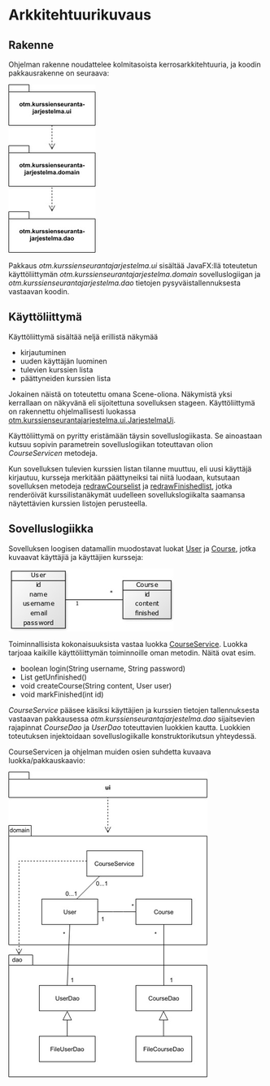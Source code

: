 # Arkkitehtuurikuvaus

## Rakenne

Ohjelman rakenne noudattelee kolmitasoista kerrosarkkitehtuuria, ja koodin 
pakkausrakenne on seuraava:

![kuva pakkausrakenne](https://github.com/lchz/otm-harjoitustyo/blob/master/Kurssien_seurantajarjestelma/dokumentaatio/kuvat/pakkausrakenne.jpg)

Pakkaus _otm.kurssienseurantajarjestelma.ui_ sisältää JavaFX:llä toteutetun 
käyttöliittymän _otm.kurssienseurantajarjestelma.domain_ sovelluslogiigan ja 
_otm.kurssienseurantajarjestelma.dao_ tietojen pysyväistallennuksesta 
vastaavan koodin.

## Käyttöliittymä

Käyttöliittymä sisältää neljä erillistä näkymää

- kirjautuminen
- uuden käyttäjän luominen
- tulevien kurssien lista
- päättyneiden kurssien lista

Jokainen näistä on toteutettu omana Scene-oliona. Näkymistä yksi kerrallaan on 
näkyvänä eli sijoitettuna sovelluksen stageen. Käyttöliittymä on rakennettu 
ohjelmallisesti luokassa [otm.kurssienseurantajarjestelma.ui.JarjestelmaUi](https://github.com/lchz/otm-harjoitustyo/blob/master/Kurssien_seurantajarjestelma/src/main/java/otm/kurssienseurantajarjestelma/ui/JarjestelmaUi.java). 

Käyttöliittymä on pyritty eristämään täysin sovelluslogiikasta. Se ainoastaan 
kutsuu sopivin parametrein sovelluslogiikan toteuttavan olion _CourseServicen_ 
metodeja.

Kun sovelluksen tulevien kurssien listan tilanne muuttuu, eli uusi käyttäjä 
kirjautuu, kursseja merkitään päättyneiksi tai niitä luodaan, kutsutaan 
sovelluksen metodeja [redrawCourselist](https://github.com/lchz/otm-harjoitustyo/blob/master/Kurssien_seurantajarjestelma/src/main/java/otm/kurssienseurantajarjestelma/ui/JarjestelmaUi.java#L290) 
ja [redrawFinishedlist](https://github.com/lchz/otm-harjoitustyo/blob/master/Kurssien_seurantajarjestelma/src/main/java/otm/kurssienseurantajarjestelma/ui/JarjestelmaUi.java#L305), 
jotka renderöivät kurssilistanäkymät uudelleen sovellukslogiikalta saamansa 
näytettävien kurssien listojen perusteella.

## Sovelluslogiikka

Sovelluksen loogisen datamallin muodostavat luokat [User](https://github.com/lchz/otm-harjoitustyo/blob/master/Kurssien_seurantajarjestelma/src/main/java/otm/kurssienseurantajarjestelma/domain/User.java) 
ja [Course](https://github.com/lchz/otm-harjoitustyo/blob/master/Kurssien_seurantajarjestelma/src/main/java/otm/kurssienseurantajarjestelma/domain/Course.java), 
jotka kuvaavat käyttäjiä ja käyttäjien kursseja:

![kuva luokkakaaviosta](https://github.com/lchz/otm-harjoitustyo/blob/master/Kurssien_seurantajarjestelma/dokumentaatio/kuvat/luokkakaavio.jpg)

Toiminnallisista kokonaisuuksista vastaa luokka [CourseService](https://github.com/lchz/otm-harjoitustyo/blob/master/Kurssien_seurantajarjestelma/src/main/java/otm/kurssienseurantajarjestelma/domain/CourseService.java). 
Luokka tarjoaa kaikille käyttöliittymän toiminnoille oman metodin. 
Näitä ovat esim.

- boolean login(String username, String password)
- List getUnfinished()
- void createCourse(String content, User user)
- void markFinished(int id)

_CourseService_ pääsee käsiksi käyttäjien ja kurssien tietojen tallennuksesta 
vastaavan pakkausessa _otm.kurssienseurantajarjestelma.dao_ sijaitsevien 
rajapinnat _CourseDao_ ja _UserDao_ toteuttavien luokkien kautta. 
Luokkien toteutuksen injektoidaan sovelluslogiikalle konstruktorikutsun 
yhteydessä.

CourseServicen ja ohjelman muiden osien suhdetta kuvaava luokka/pakkauskaavio:

![kuva pakkauskaavio](https://github.com/lchz/otm-harjoitustyo/blob/master/Kurssien_seurantajarjestelma/dokumentaatio/kuvat/pakkauskaavio.jpg)



